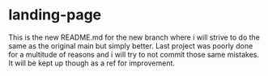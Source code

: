 # landing-page
This is the new README.md for the new branch where i will strive to do the same as the original main but simply better. Last project was poorly done for a multitude of reasons and i will try to not commit those same mistakes. It will be kept up though as a ref for improvement.